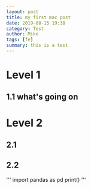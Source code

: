 ```yaml
---
layout: post
title: my first mac post
date: 2019-08-15 19:38
category: Test
author: Mike
tags: [fe]
summary: this is a test
---
```


# Level 1

## 1.1 what's going on 


# Level 2 
## 2.1
## 2.2

'''
import pandas as pd
print()
'''
